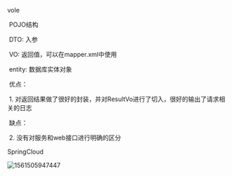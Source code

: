 vole

​	POJO结构

​		DTO: 入参

​		VO: 返回值，可以在mapper.xml中使用

​		entity: 数据库实体对象

​	优点：

​		1. 对返回结果做了很好的封装，并对ResultVo进行了切入，很好的输出了请求相关的日志

​	缺点：

​		2. 没有对服务和web接口进行明确的区分



SpringCloud

![1561505947447](D:\myGitHubProject\notebook\调研\Untitled.assets\1561505947447.png)

















